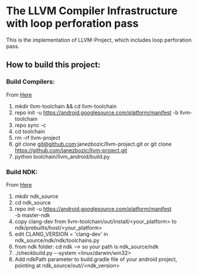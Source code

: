 # The LLVM Compiler Infrastructure with loop perforation pass

This is the implementation of LLVM-Project, which includes loop perforation pass.

## How to build this project:

### Build Compilers:
From [Here](https://android.googlesource.com/toolchain/llvm_android/+/master/README.md)
1. mkdir llvm-toolchain && cd llvm-toolchain
2. repo init -u https://android.googlesource.com/platform/manifest -b llvm-toolchain
3. repo sync -c
4. cd toolchain
5. rm -rf llvm-project
6. git clone git@github.com:janezbozic/llvm-project.git or git clone https://github.com/janezbozic/llvm-project.git
7. python toolchain/llvm_android/build.py

### Build NDK:
From [Here](https://android.googlesource.com/platform/ndk/+/ndk-r15-release/README.md)
1. mkdir ndk_source
2. cd ndk_source
3. repo init -u https://android.googlesource.com/platform/manifest \
    -b master-ndk
4. copy clang-dev from llvm-toolchain/out/install/<your_platform> to ndk/prebuilts/host/<your_platform>
5. edit CLANG_VERSION = 'clang-dev' in ndk_source/ndk/ndk/toolchains.py
6. from ndk folder: cd ndk --> so your path is ndk_source/ndk
7. ./checkbuild.py --system <linux/darwin/win32>
8. Add ndkPath parameter to build.gradle file of your android project, pointing at ndk_source/out/<host>/<ndk_version>